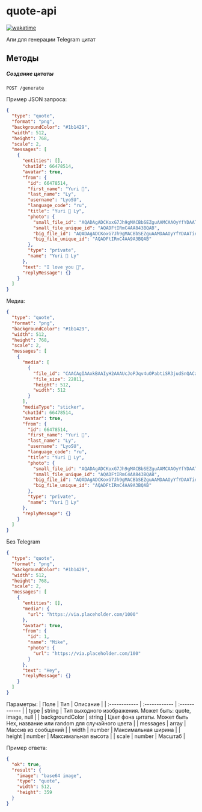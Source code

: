 # quote-api

[![wakatime](https://wakatime.com/badge/github/LyoSU/quote-api.svg)](https://wakatime.com/badge/github/LyoSU/quote-api)

Апи для генерации Telegram цитат

## Методы
##### Создание цитаты
```http
POST /generate
```

Пример JSON запроса:
```json
{
  "type": "quote",
  "format": "png",
  "backgroundColor": "#1b1429",
  "width": 512,
  "height": 768,
  "scale": 2,
  "messages": [
    {
      "entities": [],
      "chatId": 66478514,
      "avatar": true,
      "from": {
        "id": 66478514,
        "first_name": "Yuri 💜",
        "last_name": "Ly",
        "username": "LyoSU",
        "language_code": "ru",
        "title": "Yuri 💜 Ly",
        "photo": {
          "small_file_id": "AQADAgADCKoxG7Jh9gMACBbSEZguAAMCAAOyYfYDAATieVimvJOu7M43BQABHgQ",
          "small_file_unique_id": "AQADFtIRmC4AA843BQAB",
          "big_file_id": "AQADAgADCKoxG7Jh9gMACBbSEZguAAMDAAOyYfYDAATieVimvJOu7NA3BQABHgQ",
          "big_file_unique_id": "AQADFtIRmC4AA9A3BQAB"
        },
        "type": "private",
        "name": "Yuri 💜 Ly"
      },
      "text": "I love you 💜",
      "replyMessage": {}
    }
  ]
}
```

Медиа:
```json
{
  "type": "quote",
  "format": "png",
  "backgroundColor": "#1b1429",
  "width": 512,
  "height": 768,
  "scale": 2,
  "messages": [
    {
      "media": [
        {
          "file_id": "CAACAgIAAxkBAAIyH2AAAUcJoPJqv4uOPabtiSR3judSnQACaQEAAiI3jgQe29BUaNTqrx4E",
          "file_size": 22811,
          "height": 512,
          "width": 512
        }
      ],
      "mediaType": "sticker",
      "chatId": 66478514,
      "avatar": true,
      "from": {
        "id": 66478514,
        "first_name": "Yuri 💜",
        "last_name": "Ly",
        "username": "LyoSU",
        "language_code": "ru",
        "title": "Yuri 💜 Ly",
        "photo": {
          "small_file_id": "AQADAgADCKoxG7Jh9gMACBbSEZguAAMCAAOyYfYDAATieVimvJOu7M43BQABHgQ",
          "small_file_unique_id": "AQADFtIRmC4AA843BQAB",
          "big_file_id": "AQADAgADCKoxG7Jh9gMACBbSEZguAAMDAAOyYfYDAATieVimvJOu7NA3BQABHgQ",
          "big_file_unique_id": "AQADFtIRmC4AA9A3BQAB"
        },
        "type": "private",
        "name": "Yuri 💜 Ly"
      },
      "replyMessage": {}
    }
  ]
}
```

Без Telegram
```json
{
  "type": "quote",
  "format": "png",
  "backgroundColor": "#1b1429",
  "width": 512,
  "height": 768,
  "scale": 2,
  "messages": [
    {
      "entities": [],
      "media": {
        "url": "https://via.placeholder.com/1000"
      },
      "avatar": true,
      "from": {
        "id": 1,
        "name": "Mike",
        "photo": {
          "url": "https://via.placeholder.com/100"
        }
      },
      "text": "Hey",
      "replyMessage": {}
    }
  ]
}
```

Параметры:
|  Поле | Тип |  Описание  |
| :------------ | :------------ | :------------ |
|  type | string | Тип выходного изображения. Может быть: quote, image, null |
|  backgroundColor | string | Цвет фона цитаты. Может быть Hex, название или random для случайного цвета |
|  messages | array | Массив из сообщений |
| width | number | Максимальная ширина |
| height | number | Максимальная высота |
| scale | number | Маcштаб |

Пример ответа:

```json
{
  "ok": true,
  "result": {
    "image": "base64 image",
    "type": "quote",
    "width": 512,
    "height": 359
  }
}

```
